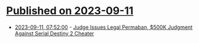 # [Published on 2023-09-11](index.md)

* [2023-09-11, 07:52:00](https://soylentnews.org/article.pl?sid=23/09/10/1743212&from=rss) - [Judge Issues Legal Permaban, $500K Judgment Against Serial Destiny 2 Cheater](https://soylentnews.org/article.pl?sid=23/09/10/1743212&from=rss)
